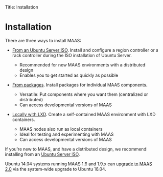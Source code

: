 Title: Installation


# Installation

There are three ways to install MAAS:

- [From an Ubuntu Server ISO](installconfig-server-iso.html). Install and
  configure a region controller or a rack controller during the ISO
installation of Ubuntu Server.
    - Recommended for new MAAS environments with a distributed design
    - Enables you to get started as quickly as possible 

- [From packages](installconfig-package-install.html). Install packages for
individual MAAS components.
    - Versatile: Put components where you want them (centralized or distributed)
    - Can access developmental versions of MAAS

- [Locally with LXD](installconfig-lxd-install.html). Create a self-contained
MAAS environment with LXD containers.
    - MAAS nodes also run as local containers
    - Ideal for testing and experimenting with MAAS
    - Can access developmental versions of MAAS

If you're new to MAAS, and have a distributed design, we recommend installing
from an [Ubuntu Server ISO](installconfig-server-iso.html).

Ubuntu 14.04 systems running MAAS 1.9 and 1.9.x can [upgrade to MAAS
2.0](installconfig-upgrade-1.9-to-2.0.html) via the system-wide upgrade to Ubuntu 16.04.

